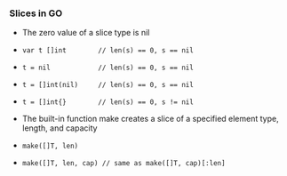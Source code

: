 ### Slices in GO

- The zero value of a slice type is nil
- `var t []int        // len(s) == 0, s == nil`
- `t = nil            // len(s) == 0, s == nil`
- `t = []int(nil)     // len(s) == 0, s == nil`
- `t = []int{}        // len(s) == 0, s != nil`

- The built-in function make creates a slice of a specified element type, length, and capacity
- `make([]T, len)`
- `make([]T, len, cap) // same as make([]T, cap)[:len]`
